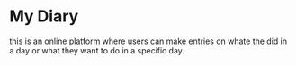 # My Diary
this is an online platform where users can make entries on whate the did in a day or what they want to do in a specific day.

